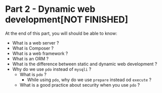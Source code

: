 # Part 2 - Dynamic web development[NOT FINISHED]

At the end of this part, you will should be able to know:

- What is a web server ?
- What is Composer ?
- What is a web framework ?
- What is an ORM ?
- What is the difference between static and dynamic web development ?
- Why do we use `pdo` instead of `mysqli` ?
  - What is `pdo` ?
	- While using `pdo`, why do we use `prepare` instead od `execute` ?
  - What is a good practice about security when you use `pdo`	?


